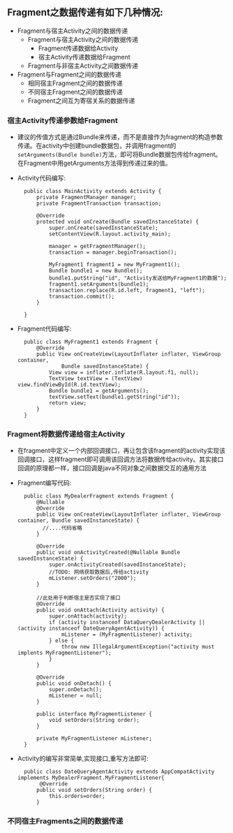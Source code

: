 ## Fragment之数据传递有如下几种情况:
* Fragment与宿主Activity之间的数据传递
	* Fragment与宿主Activity之间的数据传递
		* Fragment传递数据给Activity
		* 宿主Activity传递数据给Fragment
	* Fragment与非宿主Activity之间数据传递
* Fragment与Fragment之间的数据传递
	* 相同宿主Fragment之间的数据传递
	* 不同宿主Fragment之间的数据传递
	* Fragment之间互为寄宿关系的数据传递

### 宿主Activity传递参数给Fragment
* 建议的传值方式是通过Bundle来传递，而不是直接作为fragment的构造参数传递。在activity中创建bundle数据包，并调用fragment的`setArguments(Bundle bundle)`方法，即可将Bundle数据包传给fragment。在Fragment中用getArguments方法得到传递过来的值。
* Activity代码编写:

		public class MainActivity extends Activity {
		    private FragmentManager manager;
		    private FragmentTransaction transaction;
		 
		    @Override
		    protected void onCreate(Bundle savedInstanceState) {
		        super.onCreate(savedInstanceState);
		        setContentView(R.layout.activity_main);
		 
		        manager = getFragmentManager();
		        transaction = manager.beginTransaction();
		 
		        MyFragment1 fragment1 = new MyFragment1();
		        Bundle bundle1 = new Bundle();
		        bundle1.putString("id", "Activity发送给MyFragment1的数据");
		        fragment1.setArguments(bundle1);
		        transaction.replace(R.id.left, fragment1, "left");
		        transaction.commit();
		    }
		 
		}
* Fragment代码编写:
	
		public class MyFragment1 extends Fragment {   
		    @Override
		    public View onCreateView(LayoutInflater inflater, ViewGroup container,
		            Bundle savedInstanceState) {
		        View view = inflater.inflate(R.layout.f1, null); 
		        TextView textView = (TextView) view.findViewById(R.id.textView);
		        Bundle bundle1 = getArguments();
		        textView.setText(bundle1.getString("id"));
		        return view;
		    }
		}
### Fragment将数据传递给宿主Activity
* 在fragment中定义一个内部回调接口，再让包含该fragment的activity实现该回调接口，这样fragment即可调用该回调方法将数据传给activity。其实接口回调的原理都一样，接口回调是java不同对象之间数据交互的通用方法
* Fragment编写代码:
	
		public class MyDealerFragment extends Fragment {
		    @Nullable
		    @Override
		    public View onCreateView(LayoutInflater inflater, ViewGroup container, Bundle savedInstanceState) {
		      //....代码省略
		    }
		
		    @Override
		    public void onActivityCreated(@Nullable Bundle savedInstanceState) {
		        super.onActivityCreated(savedInstanceState);
		        //TODO: 网络获取数据后,传给activity
		        mListener.setOrders("2000");
		    }
		
			//此处用于判断宿主是否实现了接口	
		    @Override
		    public void onAttach(Activity activity) {
		        super.onAttach(activity);
		        if (activity instanceof DataQueryDealerActivity || (activity instanceof DateQueryAgentActivity)) {
		            mListener = (MyFragmentListener) activity;
		        } else {
		            throw new IllegalArgumentException("activity must implents MyFragmentListener");
		        }
		    }
		
		    @Override
		    public void onDetach() {
		        super.onDetach();
		        mListener = null;
		    }
		
		    public interface MyFragmentListener {
		        void setOrders(String order);
		    }
		
		    private MyFragmentListener mListener;	
		}
* Activity的编写非常简单,实现接口,重写方法即可:
	
		public class DateQueryAgentActivity extends AppCompatActivity implements MyDealerFragment.MyFragmentListener{
			 @Override
		    public void setOrders(String order) {
		        this.orders=order;
		    }

### 不同宿主Fragments之间的数据传递
